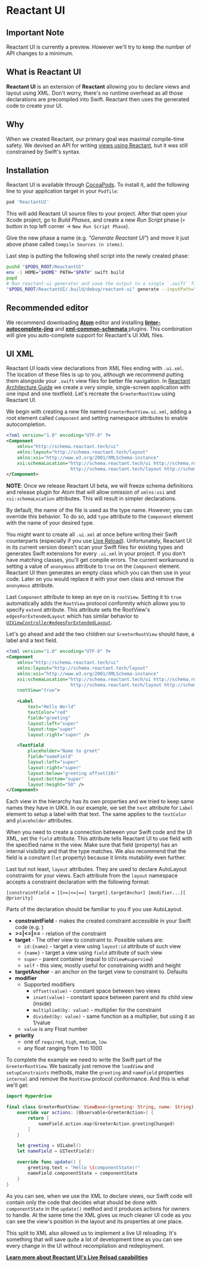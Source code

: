 # Reactant UI

## Important Note
Reactant UI is currently a preview. However we'll try to keep the number of API changes to a minimum.

## What is Reactant UI
**Reactant UI** is an extension of **Reactant** allowing you to declare views and layout using XML. Don't worry, there's no runtime overhead as all those declarations are precompiled into Swift. Reactant then uses the generated code to create your UI.

## Why
When we created Reactant, our primary goal was maximal compile-time safety. We devised an API for writing [views using Reactant](../getting-started/quickstart.md), but it was still constrained by Swift's syntax.

## Installation
Reactant UI is available through [CocoaPods](http://cocoapods.org). To install it, add the following line to your application target in your `Podfile`:

```ruby
pod 'ReactantUI'
```

This will add Reactant UI source files to your project. After that open your Xcode project, go to *Build Phases*, and create a new *Run Script* phase (`+` button in top left corner -> `New Run Script Phase`).

Give the new phase a name (e.g. *"Generate Reactant UI"*) and move it just above phase called `Compile Sources (n items)`.

Last step is putting the following shell script into the newly created phase:

```sh
pushd "$PODS_ROOT/ReactantUI"
env -i HOME="$HOME" PATH="$PATH" swift build
popd
# Run reactant-ui generator and save the output to a single `.swift` file
"$PODS_ROOT/ReactantUI/.build/debug/reactant-ui" generate --inputPath="$PROJECT_DIR/Application/" --outputFile="$SRCROOT/Application/Generated/GeneratedUI.swift" --xcodeprojPath=$PROJECT_DIR/ReactantUI.xcodeproj
```

## Recommended editor

We recommend downloading [**Atom**](https://atom.io/) editor and installing [**linter-autocomplete-jing**](https://atom.io/packages/linter-autocomplete-jing) and [**xml-common-schemata** ](https://atom.io/packages/xml-common-schemata) plugins. This combination will give you auto-complete support for Reactant's UI XML files.

## UI XML

Reactant UI loads view declarations from XML files ending with `.ui.xml`. The location of these files is up to you, although we recommend putting them alongside your `.swift` view files for better file navigation. In [Reactant Architecture Guide](../getting-started/architecture.md) we create a very simple, single-screen application with one input and one textfield. Let's recreate the `GreeterRootView` using Reactant UI.

We begin with creating a new file named `GreeterRootView.ui.xml`, adding a root element called `Component` and setting namespace attributes to enable autocompletion.

```xml
<?xml version="1.0" encoding="UTF-8" ?>
<Component
    xmlns="http://schema.reactant.tech/ui"
    xmlns:layout="http://schema.reactant.tech/layout"
    xmlns:xsi="http://www.w3.org/2001/XMLSchema-instance"
    xsi:schemaLocation="http://schema.reactant.tech/ui http://schema.reactant.tech/ui.xsd
                        http://schema.reactant.tech/layout http://schema.reactant.tech/layout.xsd">
</Component>
```

**NOTE**: Once we release Reactant UI beta, we will freeze schema definitions and release plugin for Atom that will allow omission of `xmlns:xsi` and `xsi:schemaLocation` attributes. This will result in simpler declarations.

By default, the name of the file is used as the type name. However, you can override this behavior. To do so, add `type` attribute to the `Component` element with the name of your desired type.

You might want to create all `.ui.xml` at once before writing their Swift counterparts (especially if you use [Live Reload](./live-reload.md)). Unfortunately, Reactant UI in its current version doesn't scan your Swift files for existing types and generates Swift extensions for every `.ui.xml` in your project. If you don't have matching classes, you'll get compile errors. The current workaround is setting a value of `anonymous` attribute to `true` on the `Component` element. Reactant UI then generates an empty class which you can then use in your code. Later on you would replace it with your own class and remove the `anonymous` attribute.

Last `Component` attribute to keep an eye on is `rootView`. Setting it to `true` automatically adds the `RootView` protocol conformity which allows you to specify `extend` attribute. This attribute sets the RootView's `edgesForExtendedLayout` which has similar behavior to [`UIViewController#edgesForExtendedLayout`](https://developer.apple.com/reference/uikit/uiviewcontroller/1621515-edgesforextendedlayout).

Let's go ahead and add the two children our `GreeterRootView` should have, a label and a text field.

```xml
<?xml version="1.0" encoding="UTF-8" ?>
<Component
    xmlns="http://schema.reactant.tech/ui"
    xmlns:layout="http://schema.reactant.tech/layout"
    xmlns:xsi="http://www.w3.org/2001/XMLSchema-instance"
    xsi:schemaLocation="http://schema.reactant.tech/ui http://schema.reactant.tech/ui.xsd
                        http://schema.reactant.tech/layout http://schema.reactant.tech/layout.xsd"
    rootView="true">

    <Label
        text="Hello World"
        textColor="red"
        field="greeting"
        layout:left="super"
        layout:top="super"
        layout:right="super" />

    <TextField
        placeholder="Name to greet"
        field="nameField"
        layout:left="super"
        layout:right="super"
        layout:below="greeting offset(10)"
        layout:bottom="super"
        layout:height="50" />
</Component>
```

Each view in the hierarchy has its own properties and we tried to keep same names they have in UIKit. In our example, we set the `text` attribute for `Label` element to setup a label with that text. The same applies to the `textColor` and `placeholder` attributes.

When you need to create a connection between your Swift code and the UI XML, set the `field` attribute. This attribute tells Reactant UI to use field with the specified name in the view. Make sure that field (property) has an internal visibility and that the type matches. We also recommend that the field is a constant (`let` property) because it limits mutability even further.

Last but not least, `layout` attributes. They are used to declare AutoLayout constraints for your views. Each attribute from the `layout` namespace accepts a constraint declaration with the following format:

`[constraintField = ][>=|<=|==] target[.targetAnchor] [modifier...][ @priority]`

Parts of the declaration should be familiar to you if you use AutoLayout.

* **constraintField** - makes the created constraint accessible in your Swift code (e.g. )
* **\>=|<=|==** - relation of the constraint
* **target** - The other view to constraint to. Possible values are:
    * `id:{name}` - target a view using `layout:id` attribute of such view
    * `{name}` - target a view using `field` attribute of such view
    * `super` - parent container (equal to `UIView#superview`)
    * `self` - this view, mostly useful for constraining width and height
* **targetAnchor** - an anchor on the target view to constraint to. Defaults
* **modifier**
    * Supported modifiers
        * `offset(value)` - constant space between two views
        * `inset(value)` - constant space between parent and its child view (inside)
        * `multiplied(by: value)` - multiplier for the constraint
        * `divided(by: value)` - same function as a multiplier, but using it as 1/value
    * `value` is any Float number
* **priority**
    * one of `required`, `high`, `medium`, `low`
    * any float ranging from 1 to 1000

To complete the example we need to write the Swift part of the `GreeterRootView`. We basically just remove the `loadView` and `setupConstraints` methods, make the `greeting` and `nameField` properties `internal` and remove the `RootView` protocol conformance. And this is what we'll get:

```swift
import Hyperdrive

final class GreeterRootView: ViewBase<(greeting: String, name: String), GreeterAction> {
    override var actions: [Observable<GreeterAction>] {
        return [
            nameField.action.map(GreeterAction.greetingChanged)
        ]
    }

    let greeting = UILabel()
    let nameField = UITextField()

    override func update() {
        greeting.text = "Hello \(componentState)!"
        nameField.componentState = componentState
    }
}
```

As you can see, when we use the XML to declare views, our Swift code will contain only the code that decides what should be done with `componentState` in the `update()` method and it produces actions for owners to handle. At the same time the XML gives us much cleaner UI code as you can see the view's position in the layout and its properties at one place.

This split to XML also allowed us to implement a live UI reloading. It's something that will save quite a lot of development time as you can see every change in the UI without recompilation and redeployment.

[**Learn more about Reactant UI's Live Reload capabilities**](./live-reload.md)
